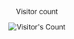 <div align="center"> 
  <p>Visitor count</p>
  <img src="https://profile-counter.glitch.me/{vammdk1}/count.svg" alt="Visitor's Count" />
</div>

